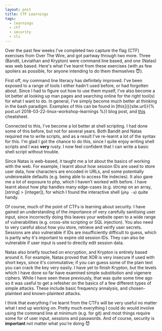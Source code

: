 ```yaml
---
layout: post
title: CTF Learnings
tags:
  - learnings
  - ctf
  - security
  - cli
---
```


Over the past few weeks I've completed two capture the flag (CTF) exercises from Over The Wire, and got partway through two more. Three (Bandit, Leviathan and Krypton) were command line based, and one (Natas) was web based. Here's what I've learnt from these exercises (with as few spoilers as possible, for anyone intending to do them themselves :innocent:).

First off, my command line literacy has definitely improved. I've been exposed to a range of tools I either hadn't used before, or had forgotten about. Since I had to figure out how to use them myself, I've also become a lot better at looking up man pages and searching online for the right tool(s) for what I want to do. In general, I've simply become much better at thinking in the bash paradigm. Examples of this can be found in [this]({{site.url}}{% post.url 2018-03-22-linux-workshop-learnings %}) blog post, and [this]({{site.url}}/...) cheatsheet.

Connected to this, I've become a lot better at shell scripting. I had done some of this before, but not for several years. Both Bandit and Natas required me to write scripts, and as a result I've re-learnt a lot of the syntax for this. I'm glad I got the chance to do this, since I quite enjoy writing shell scripts and I was **very** rusty. I now feel confident that I can write a basic shell script without trouble.

Since Natas is web-based, it taught me a lot about the basics of working with the web. For example, I learnt about how session IDs are used to store user data, how characters are encoded in URLs, and some potentially undeisreable defaults (e.g. being able to access file indecies).  It also gave me a lot of exposure to php, which I haven't worked with before. I have learnt about how php handles many edge-cases (e.g. strcmp on an array, [string] > [integer]), for which I found the interactive shell (`php -a`) quite handy.

Of course, much of the point of CTFs is learning about security. I have gained an understanding of the importance of very carefully sanitising user input, since incorrectly doing this leaves your website open to a wide range of vulnerabilities (e.g. cross-site scripting or SQL injection). You also need to very careful about how you store, retrieve and verify user secrets. Sessions are also vulnerable if IDs are insufficiently difficult to guess, which is partly why it's important to expire old session IDs. They can also be vulnerable if user input is used to directly edit session data.

Natas also briefly touched on encryption, and Krypton is entirely based around it. For example, Natas proved that XOR is very insecure if used with short keys, since it's commutative; if you can guess some of the plain text you can crack the key very easily. I have yet to finish Krypton, but the levels which I have done so far have examined simple substitution and vigenere ciphers. While I have seen these previously, that was quite some time ago so it was useful to get a refesher on the basics of a few different types of simple attacks. These include basic frequency annalysis, and chosen-plaintext and known-plaintext attacks.

I think that everything I've learnt from the CTFs will be very useful no matter what I end up working on. Pretty much everything I could do would involve using the command line at minimum (e.g. for git) and most things require some for of user input, sessions and passwords. And of course, security is **important** not matter what you're doing :smiling_imp:
